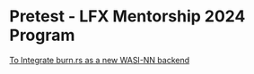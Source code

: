 # Pretest - LFX Mentorship 2024 Program

[To Integrate burn.rs as a new WASI-NN backend](https://github.com/WasmEdge/WasmEdge/issues/3172)